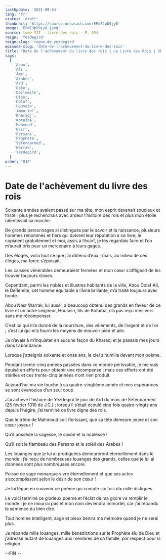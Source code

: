 ```yaml
---
lastUpdate: '2021-09-04'
lang: 'fr'
status: 'draft'
thumbnail: 'https://source.unsplash.com/EFm7JpD9jy8'
image: 'EFm7JpD9jy8.jpeg'
source: tome VII - livre des rois - P. 404
reign: 'Yezdegird'
reign-slug: 'regne-de-yezdegird'
episode-slug: 'date-de-l-achevement-du-livre-des-rois'
title: "Date de l'achèvement du livre des rois | Le Livre des Rois | Shâhnâmeh"
tags:
  [
    'Abou',
    'Ali',
    'âme',
    'Arabes',
    'Ard',
    'Date',
    'Deïlemite',
    'Dieu',
    'Dolaf',
    'Housein',
    'immortel',
    'Kharadj',
    'Kotaïba',
    'Mahmoud',
    'Nasr',
    'Persans',
    'Prophète',
    'Sefendarmed',
    'Warrak',
    'Yezdegird',
  ]
order: '014'
---
```


<!-- LTeX: language=fr -->

# Date de l'achèvement du livre des rois

Soixante années avaient passé sur ma tête, mon esprit devenait soucieux et triste ; plus je recherchais avec ardeur l’histoire des rois et plus mon étoile ralentissait sa marche.

De grands personnages al distingués par le savoir et la naissance, plusieurs hommes renommés et fiers qui doivent leur réputation à ce livre, le copiaient gratuitement et moi, assis à l’écart, je les regardais faire et l’on m’aurait pris pour un mercenaire à leurs gages.

Des éloges, voila tout ce que j’ai obtenu d’eux ; mais, au milieu de ces éloges, ma force s’épuisait.

Les caisses vénérables demeuraient fermées et mon cœur s’affligeait de les trouver toujours closes.

Cependant, parmi les nobles et illustres habitants de la ville, Abou Dolaf Ali, le Deïlemite, cet homme équitable à l’âme brillante, m’a traité toujours avec bonté.

Abou Nasr Warrak, lui aussi, a beaucoup obtenu des grands en faveur de ce livre et un autre seigneur, Housein, fils de Kotaïba, n’a pas reçu mes vers sans me récompenser.

C’est lui qui m’a donné de la nourriture, des vêlements, de l’argent et de l’or ; c’est lui qui m’a fourni les moyens de mouvoir pied et aile.

Je n’avais à m’inquiéter en aucune façon du Kharadj et je passais mes jours dans l’abondance.

Lorsque j’atteignis soixante et onze ans, le ciel s’humilia devant mon poème.

Pendant trente-cinq années passées dans ce monde périssable, je me suis épuisé en efforts pour obtenir une récompense ; mais ces efforts ont été stériles et ces trente-cinq années n’ont rien produit.

Aujourd’hui ma vie touche à sa quatre-vingtième année et mes espérances se sont évanouies d’un seul coup.

J’ai achevé l’histoire de Yezdegird le jour de Ard du mois de Sefendarmed (25 février 1010 de J.C.) ; lorsqu’il s’était écoulé cinq fois quatre-vingts ans depuis l’hégire, j’ai terminé ce livre digne des rois.

Que le trône de Mahmoud soit florissant, que sa tête demeure jeune et son cœur joyeux !

Qu’il possède la sagesse, le savoir et la noblesse !

Qu’il soit le flambeau des Persans et le soleil des Arabes !

Les louanges que je lui ai prodiguées demeureront éternellement dans le monde : j’ai reçu de nombreuses louanges des grands, celles que je lui ai données sont plus nombreuses encore.

Puisse ce sage monarque vivre éternellement et que ses actes s’accomplissent selon le désir de son cœur !

Je lui lègue en souvenir ce poème qui compte six fois dix mille distiques.

Le voici terminé ce glorieux poème et l’éclat de ma gloire va remplir le monde ; je ne mourrai pas et mon nom deviendra immortel, car j’ai répandu la semence du bien dire.

Tout homme intelligent, sage et pieux bénira ma mémoire quand je ne serai plus.

Je répands mille louanges, mille bénédictions sur le Prophète élu de Dieu et j’adresse autant de louanges aux membres de sa famille, par respect pour la religion.

--FIN --
